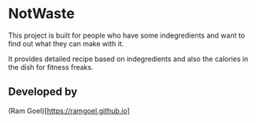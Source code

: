 # NotWaste

This project is built for people who have some indegredients and want to find out what they can make with it.

It provides detailed recipe based on indegredients and also the calories in the dish for fitness freaks.

## Developed by 

(Ram Goel)[https://ramgoel.github.io]
